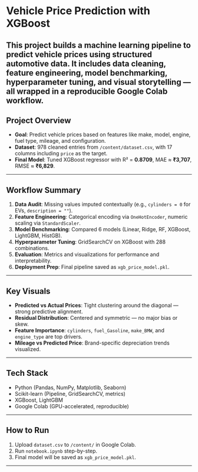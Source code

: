 # Vehicle Price Prediction with XGBoost

This project builds a machine learning pipeline to predict vehicle prices using structured automotive data. It includes data cleaning, feature engineering, model benchmarking, hyperparameter tuning, and visual storytelling — all wrapped in a reproducible Google Colab workflow.
---
## Project Overview

- **Goal**: Predict vehicle prices based on features like make, model, engine, fuel type, mileage, and configuration.
- **Dataset**: 978 cleaned entries from `/content/dataset.csv`, with 17 columns including `price` as the target.
- **Final Model**: Tuned XGBoost regressor with R² = **0.8709**, MAE ≈ **₹3,707**, RMSE ≈ **₹6,829**.
---
## Workflow Summary

1. **Data Audit**: Missing values imputed contextually (e.g., `cylinders = 0` for EVs, `description = ""`).
2. **Feature Engineering**: Categorical encoding via `OneHotEncoder`, numeric scaling via `StandardScaler`.
3. **Model Benchmarking**: Compared 6 models (Linear, Ridge, RF, XGBoost, LightGBM, HistGB).
4. **Hyperparameter Tuning**: GridSearchCV on XGBoost with 288 combinations.
5. **Evaluation**: Metrics and visualizations for performance and interpretability.
6. **Deployment Prep**: Final pipeline saved as `xgb_price_model.pkl`.
---
## Key Visuals

- **Predicted vs Actual Prices**: Tight clustering around the diagonal — strong predictive alignment.
- **Residual Distribution**: Centered and symmetric — no major bias or skew.
- **Feature Importance**: `cylinders`, `fuel_Gasoline`, `make_BMW`, and `engine_type` are top drivers.
- **Mileage vs Predicted Price**: Brand-specific depreciation trends visualized.
---

## Tech Stack

- Python (Pandas, NumPy, Matplotlib, Seaborn)
- Scikit-learn (Pipeline, GridSearchCV, metrics)
- XGBoost, LightGBM
- Google Colab (GPU-accelerated, reproducible)

---
## How to Run

1. Upload `dataset.csv` to `/content/` in Google Colab.
2. Run `notebook.ipynb` step-by-step.
3. Final model will be saved as `xgb_price_model.pkl`.

---

